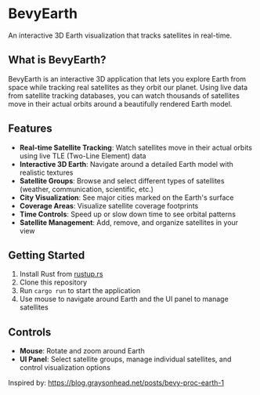 # BevyEarth

An interactive 3D Earth visualization that tracks satellites in real-time.

## What is BevyEarth?

BevyEarth is an interactive 3D application that lets you explore Earth from space while tracking real satellites as they orbit our planet. Using live data from satellite tracking databases, you can watch thousands of satellites move in their actual orbits around a beautifully rendered Earth model.

## Features

- **Real-time Satellite Tracking**: Watch satellites move in their actual orbits using live TLE (Two-Line Element) data
- **Interactive 3D Earth**: Navigate around a detailed Earth model with realistic textures
- **Satellite Groups**: Browse and select different types of satellites (weather, communication, scientific, etc.)
- **City Visualization**: See major cities marked on the Earth's surface
- **Coverage Areas**: Visualize satellite coverage footprints
- **Time Controls**: Speed up or slow down time to see orbital patterns
- **Satellite Management**: Add, remove, and organize satellites in your view

## Getting Started

1. Install Rust from [rustup.rs](https://rustup.rs/)
2. Clone this repository
3. Run `cargo run` to start the application
4. Use mouse to navigate around Earth and the UI panel to manage satellites

## Controls

- **Mouse**: Rotate and zoom around Earth
- **UI Panel**: Select satellite groups, manage individual satellites, and control visualization options

Inspired by: https://blog.graysonhead.net/posts/bevy-proc-earth-1
